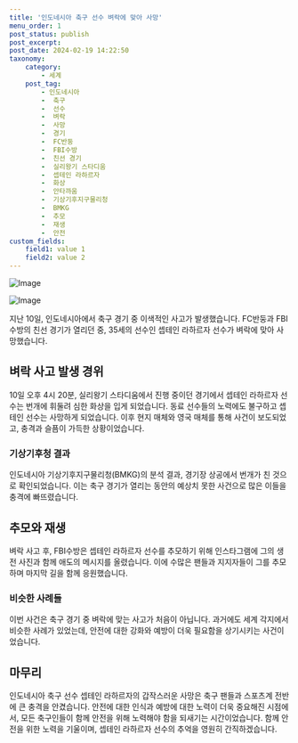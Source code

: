 ```yaml
---
title: '인도네시아 축구 선수 벼락에 맞아 사망'
menu_order: 1
post_status: publish
post_excerpt: 
post_date: 2024-02-19 14:22:50
taxonomy:
    category:
        - 세계
    post_tag:
        - 인도네시아
        -  축구
        -  선수
        -  벼락
        -  사망
        -  경기
        -  FC반둥
        -  FBI수방
        -  친선 경기
        -  실리왕기 스타디움
        -  셉테인 라하르자
        -  화상
        -  안타까움
        -  기상기후지구물리청
        -  BMKG
        -  추모
        -  재생
        -  안전
custom_fields:
    field1: value 1
    field2: value 2
---
```


![Image](https://imgnews.pstatic.net/image/031/2024/02/13/0000812198_001_20240213141001115.jpg?type=w647)

![Image](https://imgnews.pstatic.net/image/031/2024/02/13/0000812198_002_20240213141001136.jpg?type=w647)

지난 10일, 인도네시아에서 축구 경기 중 이색적인 사고가 발생했습니다. FC반둥과 FBI수방의 친선 경기가 열리던 중, 35세의 선수인 셉테인 라하르자 선수가 벼락에 맞아 사망했습니다. 
## 벼락 사고 발생 경위
10일 오후 4시 20분, 실리왕기 스타디움에서 진행 중이던 경기에서 셉테인 라하르자 선수는 번개에 휘둘려 심한 화상을 입게 되었습니다. 동료 선수들의 노력에도 불구하고 셉테인 선수는 사망하게 되었습니다. 이후 현지 매체와 영국 매체를 통해 사건이 보도되었고, 충격과 슬픔이 가득한 상황이었습니다.
### 기상기후청 결과
인도네시아 기상기후지구물리청(BMKG)의 분석 결과, 경기장 상공에서 번개가 친 것으로 확인되었습니다. 이는 축구 경기가 열리는 동안의 예상치 못한 사건으로 많은 이들을 충격에 빠뜨렸습니다.
## 추모와 재생
벼락 사고 후, FBI수방은 셉테인 라하르자 선수를 추모하기 위해 인스타그램에 그의 생전 사진과 함께 애도의 메시지를 올렸습니다. 이에 수많은 팬들과 지지자들이 그를 추모하며 마지막 길을 함께 응원했습니다.
### 비슷한 사례들
이번 사건은 축구 경기 중 벼락에 맞는 사고가 처음이 아닙니다. 과거에도 세계 각지에서 비슷한 사례가 있었는데, 안전에 대한 강화와 예방이 더욱 필요함을 상기시키는 사건이었습니다.
## 마무리
인도네시아 축구 선수 셉테인 라하르자의 갑작스러운 사망은 축구 팬들과 스포츠계 전반에 큰 충격을 안겼습니다. 안전에 대한 인식과 예방에 대한 노력이 더욱 중요해진 시점에서, 모든 축구인들이 함께 안전을 위해 노력해야 함을 되새기는 시간이었습니다. 함께 안전을 위한 노력을 기울이며, 셉테인 라하르자 선수의 추억을 영원히 간직하겠습니다.
